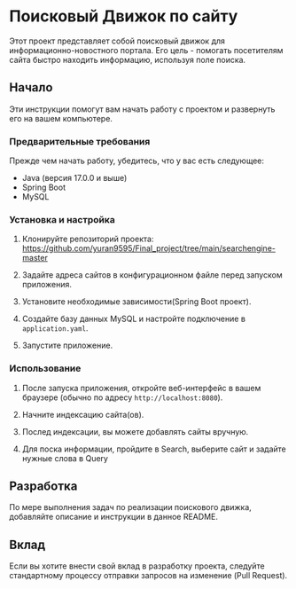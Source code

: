 # Поисковый Движок по сайту

Этот проект представляет собой поисковый 
движок для информационно-новостного портала. 
Его цель - помогать посетителям сайта быстро находить информацию, используя поле поиска.

## Начало

Эти инструкции помогут вам начать работу с проектом и развернуть его на вашем компьютере.

### Предварительные требования

Прежде чем начать работу, убедитесь, что у вас есть следующее:

- Java (версия 17.0.0 и выше)
- Spring Boot
- MySQL

### Установка и настройка

1. Клонируйте репозиторий проекта: https://github.com/yuran9595/Final_project/tree/main/searchengine-master
2. Задайте адреса сайтов в конфигурационном файле перед запуском приложения.

3. Установите необходимые зависимости(Spring Boot проект).
4. Создайте базу данных MySQL и настройте подключение в `application.yaml`.

5. Запустите приложение.

### Использование

1. После запуска приложения, откройте веб-интерфейс в вашем браузере (обычно по адресу `http://localhost:8080`).

2. Начните индексацию сайта(ов).
3. Послед индексации, вы можете добавлять сайты вручную.
4. Для поска информации, пройдите в Search, выберите сайт и задайте нужные слова в Query

## Разработка
По мере выполнения задач по реализации поискового движка, добавляйте описание и инструкции в данное README.

## Вклад

Если вы хотите внести свой вклад в разработку проекта, следуйте стандартному процессу отправки запросов на изменение (Pull Request).

